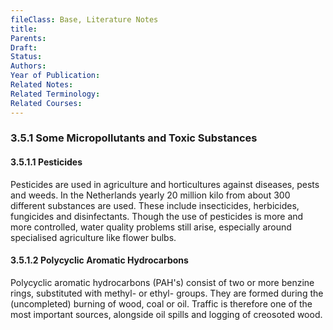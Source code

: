 ```yaml
---
fileClass: Base, Literature Notes
title: 
Parents: 
Draft: 
Status: 
Authors: 
Year of Publication: 
Related Notes: 
Related Terminology: 
Related Courses: 
---
```

### 3.5.1 Some Micropollutants and Toxic Substances
#### 3.5.1.1 Pesticides
Pesticides are used in agriculture and horticultures against diseases, pests and weeds. In the Netherlands yearly 20 million kilo from about 300 different substances are used. These include insecticides, herbicides, fungicides and disinfectants. Though the use of pesticides is more and more controlled, water quality problems still arise, especially around specialised agriculture like flower bulbs. 

#### 3.5.1.2 Polycyclic Aromatic Hydrocarbons
Polycyclic aromatic hydrocarbons (PAH's) consist of two or more benzine rings, substituted with methyl- or ethyl- groups. They are formed during the (uncompleted) burning of wood, coal or oil. Traffic is therefore one of the most important sources, alongside oil spills and logging of creosoted wood. 